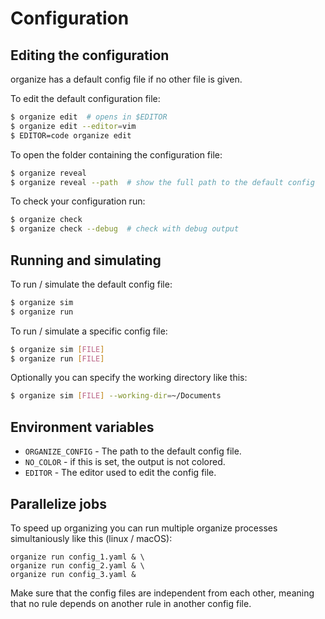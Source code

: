 # Configuration

## Editing the configuration

organize has a default config file if no other file is given.

To edit the default configuration file:

```sh
$ organize edit  # opens in $EDITOR
$ organize edit --editor=vim
$ EDITOR=code organize edit
```

To open the folder containing the configuration file:

```sh
$ organize reveal
$ organize reveal --path  # show the full path to the default config
```

To check your configuration run:

```sh
$ organize check
$ organize check --debug  # check with debug output
```

## Running and simulating

To run / simulate the default config file:

```sh
$ organize sim
$ organize run
```

To run / simulate a specific config file:

```sh
$ organize sim [FILE]
$ organize run [FILE]
```

Optionally you can specify the working directory like this:

```sh
$ organize sim [FILE] --working-dir=~/Documents
```

## Environment variables

- `ORGANIZE_CONFIG` - The path to the default config file.
- `NO_COLOR` - if this is set, the output is not colored.
- `EDITOR` - The editor used to edit the config file.

## Parallelize jobs

To speed up organizing you can run multiple organize processes simultaniously like this
(linux / macOS):

```
organize run config_1.yaml & \
organize run config_2.yaml & \
organize run config_3.yaml &
```

Make sure that the config files are independent from each other, meaning that no rule
depends on another rule in another config file.
